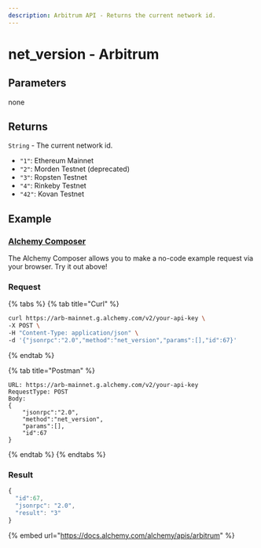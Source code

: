 ```yaml
---
description: Arbitrum API - Returns the current network id.
---
```


# net\_version - Arbitrum

## **Parameters**

none

## **Returns**

`String` - The current network id.

* `"1"`: Ethereum Mainnet
* `"2"`: Morden Testnet (deprecated)
* `"3"`: Ropsten Testnet
* `"4"`: Rinkeby Testnet
* `"42"`: Kovan Testnet

## Example

### [Alchemy Composer](https://composer.alchemyapi.io/?composer\_state=%7B%22chain%22%3A1%2C%22network%22%3A201%2C%22methodName%22%3A%22net\_version%22%2C%22paramValues%22%3A%5B%5D%7D)

The Alchemy Composer allows you to make a no-code example request via your browser. Try it out above!

### Request

{% tabs %}
{% tab title="Curl" %}
```bash
curl https://arb-mainnet.g.alchemy.com/v2/your-api-key \
-X POST \
-H "Content-Type: application/json" \
-d '{"jsonrpc":"2.0","method":"net_version","params":[],"id":67}'
```
{% endtab %}

{% tab title="Postman" %}
```http
URL: https://arb-mainnet.g.alchemy.com/v2/your-api-key
RequestType: POST
Body: 
{
    "jsonrpc":"2.0",
    "method":"net_version",
    "params":[],
    "id":67
}
```
{% endtab %}
{% endtabs %}

### Result

```javascript
{
  "id":67,
  "jsonrpc": "2.0",
  "result": "3"
}
```

{% embed url="https://docs.alchemy.com/alchemy/apis/arbitrum" %}
